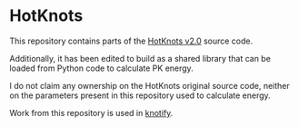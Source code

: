 # HotKnots

This repository contains parts of the [HotKnots v2.0](http://www.cs.ubc.ca/labs/beta/Software/HotKnots/) source code.

Additionally, it has been edited to build as a shared library that can be loaded from Python code to calculate PK energy.

I do not claim any ownership on the HotKnots original source code, neither on the parameters present in this repository used to calculate energy.

Work from this repository is used in [knotify](https://github.com/ntua-dslab/knotify.git).
